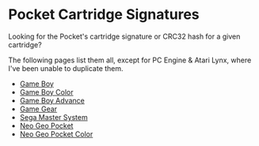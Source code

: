 # Pocket Cartridge Signatures

Looking for the Pocket's cartridge signature or CRC32 hash for a given cartridge?

The following pages list them all, except for PC Engine & Atari Lynx, where I've been unable to duplicate them.

* [Game Boy](./gb.md)
* [Game Boy Color](./gbc.md)
* [Game Boy Advance](./gba.md)
* [Game Gear](./gg.md)
* [Sega Master System](./sms.md)
* [Neo Geo Pocket](./ngp.md)
* [Neo Geo Pocket Color](./ngpc.md)